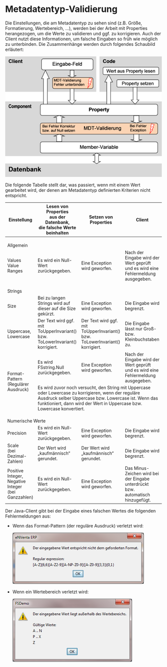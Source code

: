 # Metadatentyp-Validierung

Die Einstellungen, die am Metadatentyp zu sehen sind (z.B. Größe, Formatierung, Wertebereich, …), werden bei der Arbeit mit Properties herangezogen, um die Werte zu validieren und ggf. zu korrigieren. Auch der Client nutzt diese Informationen, um falsche Eingaben so früh wie möglich zu unterbinden. Die Zusammenhänge werden durch folgendes Schaubild erläutert:

![MDT-Validierung](media/mdt-validierung.png)

Die folgende Tabelle stellt dar, was passiert, wenn mit einem Wert gearbeitet wird, der denen am Metadatentyp definierten Kriterien nicht entspricht.

<table>
    <thead>
        <tr>
            <th> Einstellung </th>
            <th> Lesen von Properties <br> aus der Datenbank, <br> die falsche Werte beinhalten </th>
            <th> Setzen von Properties </th>
            <th> Client </th>
        </tr>
    </thead>
    <tbody>
        <tr>
            <td colspan="4"> <br>Allgemein </td>
        </tr>
        <tr>
            <td> Values <br> Value Ranges </td>
            <td> Es wird ein Null-Wert zurückgegeben.</td>
            <td> Eine Exception wird geworfen.</td>
            <td> Nach der Eingabe wird der Wert geprüft und es wird eine Fehlermeldung ausgegeben.</td>
        </tr>
        <tr>
            <td colspan="4"> <br>Strings</td>
        </tr>
        <tr>
            <td> Size </td>
            <td> Bei zu langen Strings wird auf dieser auf die Size gekürzt.</td>
            <td> Eine Exception wird geworfen.</td>
            <td> Die Eingabe wird begrenzt.</td>
        </tr>
        <tr>
            <td> Uppercase, Lowercase </td>
            <td> Der Text wird ggf. mit ToUpperInvariant() bzw. ToLowerInvariant() korrigiert.</td>
            <td> Der Text wird ggf. mit ToUpperInvariant() bzw. ToLowerInvariant() korrigiert.</td>
            <td> Die Eingabe lässt nur Groß- bzw. Kleinbuchstaben zu.</td>
        </tr>
        <tr>
            <td rowspan="2"> Format-Pattern (Regulärer Ausdruck) </td>
            <td> Es wird FSstring.Null zurückgegeben.</td>
            <td> Eine Exception wird geworfen.</td>
            <td> Nach der Eingabe wird der Wert geprüft und es wird eine Fehlermeldung ausgegeben.</td>
        </tr>
        <tr>
            <td colspan="3">Es wird zuvor noch versucht, den String mit Uppercase oder Lowercase zu korrigieren, wenn der reguläre Ausdruck selber Uppercase bzw. Lowercase ist. Wenn das funktioniert, dann wird der Wert in Uppercase bzw. Lowercase konvertiert.</td>
        </tr>
        <tr>
            <td colspan="4"> <br>Numerische Werte</td>
        </tr>
        <tr>
            <td> Precision </td>
            <td> Es wird ein Null-Wert zurückgegeben. </td>
            <td> Eine Exception wird geworfen. </td>
            <td> Die Eingabe wird begrenzt. </td>
        </tr>
        <tr>
            <td> Scale <br> (bei Dezimal-Zahlen)</td>
            <td> Der Wert wird „kaufmännisch“ gerundet. </td>
            <td> Der Wert wird „kaufmännisch“ gerundet. </td>
            <td> Die Eingabe wird begrenzt. </td>
        </tr>
        <tr>
            <td> Positive Integer, Negative Integer <br>(bei Ganzzahlen) </td>
            <td> Es wird ein Null-Wert zurückgegeben. </td>
            <td> Eine Exception wird geworfen. </td>
            <td> Das Minus-Zeichen wird bei der Eingabe unterdrückt bzw. automatisch hinzugefügt. </td>
        </tr>
    </tbody>
</table>

Der Java-Client gibt bei der Eingabe eines falschen Wertes die folgenden Fehlermeldungen aus:

* Wenn das Format-Pattern (der reguläre Ausdruck) verletzt wird:

    ![Regex](media/client-regex.png)

* Wenn ein Wertebereich verletzt wird:

    ![Values](media/client-values.png)
